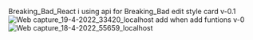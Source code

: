 Breaking_Bad_React 
i using api for Breaking_Bad
edit style card v-0.1
![Web capture_19-4-2022_33420_localhost](https://user-images.githubusercontent.com/75854041/163897677-17668bf0-dfc0-4129-a044-df4409fb9273.jpeg)
add when add funtions v-0
![Web capture_18-4-2022_55659_localhost](https://user-images.githubusercontent.com/75854041/163747390-c5b1ee9e-1179-44ac-935b-5631ff64d643.jpeg)

